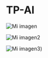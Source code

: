 # TP-AI

![Mi imagen]([https://github.com/forestgump22/TP-AI/blob/main/congestionLima.png](https://github.com/forestgump22/TP-AI/blob/main/imgs/Interfaz%20de%20Usuario.png))

![Mi imagen2]([https://github.com/forestgump22/TP-AI/blob/main/congestionLima.png](https://github.com/forestgump22/TP-AI/blob/main/imgs/Interfaz%20de%20Usuario.png))

![Mi imagen3]([https://github.com/forestgump22/TP-AI/blob/main/imgs/Interfaz%20de%20Usuario.png](https://github.com/forestgump22/TP-AI/blob/main/imgs/Interfaz%20de%20Usuario.png)))
 
